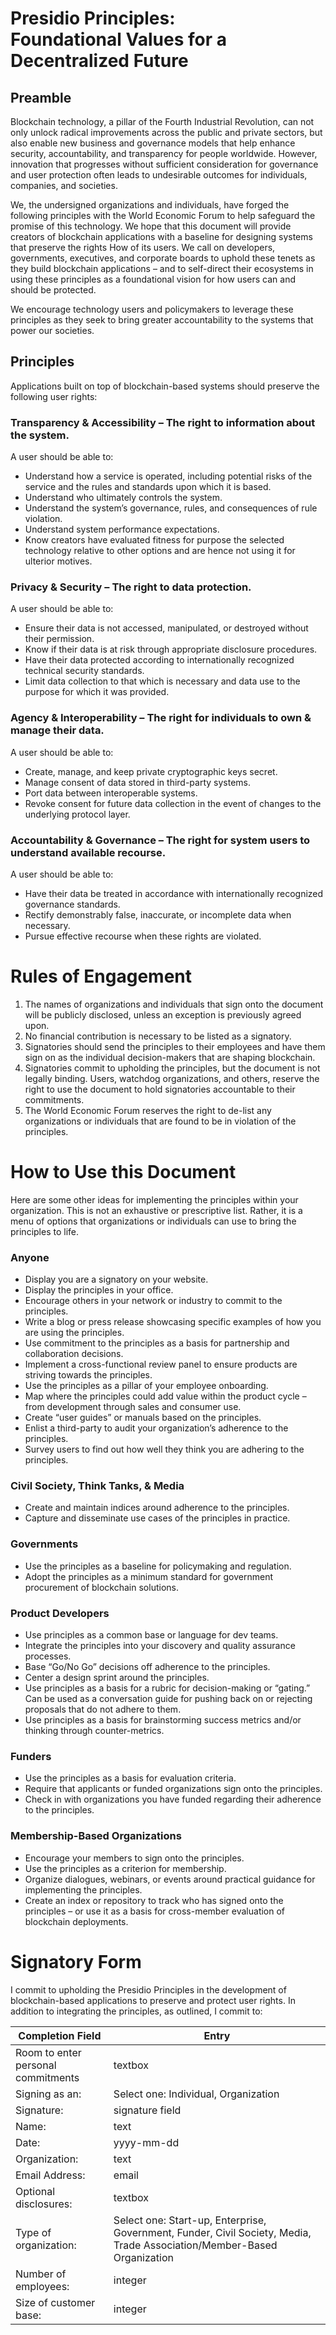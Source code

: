 # Presidio Principles: <br> Foundational Values for a Decentralized Future

## Preamble
Blockchain technology, a pillar of the Fourth Industrial Revolution, can not only unlock radical improvements across the public and private sectors, but also enable new business and governance models that help enhance security, accountability, and transparency for people worldwide. However, innovation that progresses without sufficient consideration for governance and user protection often leads to undesirable outcomes for individuals, companies, and societies. 

We, the undersigned organizations and individuals, have forged the following principles with the World Economic Forum to help safeguard the promise of this technology. We hope that this document will provide creators of blockchain applications with a baseline for designing systems that preserve the rights How of its users.
We call on developers, governments, executives, and corporate boards to uphold these tenets as they build blockchain applications – and to self-direct their ecosystems in using these principles as a foundational vision for how users can and should be protected. 

We encourage technology users and policymakers to leverage these principles as they seek to bring greater accountability to the systems that power our societies.


## Principles
Applications built on top of blockchain-based systems should preserve the following user rights: 

### Transparency & Accessibility – The right to information about the system. 
A user should be able to:
*   Understand how a service is operated, including potential risks of the service and the rules and standards upon which it is based. 
*  Understand who ultimately controls the system.
*  Understand the system’s governance, rules, and consequences of rule violation.
*  Understand system performance expectations.
*  Know creators have evaluated fitness for purpose the selected technology relative to other options and are hence not using it for ulterior motives. 

### Privacy & Security – The right to data protection. 
A user should be able to:
*  Ensure their data is not accessed, manipulated, or destroyed without their permission.
*  Know if their data is at risk through appropriate disclosure procedures.
*  Have their data protected according to internationally recognized technical security standards. 
*  Limit data collection to that which is necessary and data use to the purpose for which it was provided.

### Agency & Interoperability – The right for individuals to own & manage their data.
A user should be able to:
*  Create, manage, and keep private cryptographic keys secret.
*  Manage consent of data stored in third-party systems.
*  Port data between interoperable systems.
*  Revoke consent for future data collection in the event of changes to the underlying protocol layer. 

### Accountability & Governance – The right for system users to understand available recourse.
A user should be able to:
*  Have their data be treated in accordance with internationally recognized governance standards.
*  Rectify demonstrably false, inaccurate, or incomplete data when necessary.
*  Pursue effective recourse when these rights are violated.
 

# Rules of Engagement

1.  The names of organizations and individuals that sign onto the document will be publicly disclosed, unless an exception is previously agreed upon. 
1.  No financial contribution is necessary to be listed as a signatory. 
1.  Signatories should send the principles to their employees and have them sign on as the individual decision-makers that are shaping blockchain.
1.  Signatories commit to upholding the principles, but the document is not legally binding. Users, watchdog organizations, and others, reserve the right to use the document to hold signatories accountable to their commitments.
1.  The World Economic Forum reserves the right to de-list any organizations or individuals that are found to be in violation of the principles. 


# How to Use this Document
 Here are some other ideas for implementing the principles within your organization. This is not an exhaustive or prescriptive list. Rather, it is a menu of options that organizations or individuals can use to bring the principles to life. 

### Anyone
*  Display you are a signatory on your website.
*  Display the principles in your office.
*  Encourage others in your network or industry to commit to the principles.
*  Write a blog or press release showcasing specific examples of how you are using the principles.
*  Use commitment to the principles as a basis for partnership and collaboration decisions.
*  Implement a cross-functional review panel to ensure products are striving towards the principles.
*  Use the principles as a pillar of your employee onboarding.
*  Map where the principles could add value within the product cycle – from development through sales and consumer use.
*  Create “user guides” or manuals based on the principles.
*  Enlist a third-party to audit your organization’s adherence to the principles.
*  Survey users to find out how well they think you are adhering to the principles. 

### Civil Society, Think Tanks, & Media
*  Create and maintain indices around adherence to the principles.
*  Capture and disseminate use cases of the principles in practice.

### Governments
*  Use the principles as a baseline for policymaking and regulation.
*  Adopt the principles as a minimum standard for government procurement of blockchain solutions.

### Product Developers
*  Use principles as a common base or language for dev teams.
*  Integrate the principles into your discovery and quality assurance processes.
*  Base “Go/No Go” decisions off adherence to the principles.
*  Center a design sprint around the principles.
*  Use principles as a basis for a rubric for decision-making or “gating.” Can be used as a conversation guide for pushing back on or rejecting proposals that do not adhere to them. 
*  Use principles as a basis for brainstorming success metrics and/or thinking through counter-metrics.

### Funders
*  Use the principles as a basis for evaluation criteria.
*  Require that applicants or funded organizations sign onto the principles.
*  Check in with organizations you have funded regarding their adherence to the principles. 

### Membership-Based Organizations 
*  Encourage your members to sign onto the principles.
*  Use the principles as a criterion for membership.
*  Organize dialogues, webinars, or events around practical guidance for implementing the principles.
*  Create an index or repository to track who has signed onto the principles – or use it as a basis for cross-member evaluation of blockchain deployments.


# Signatory Form
 I commit to upholding the Presidio Principles in the development of blockchain-based applications to preserve and protect user rights.
In addition to integrating the principles, as outlined, I commit to:

| Completion Field | Entry |
| ----- | ----- |
| Room to enter personal commitments | textbox |
| Signing as an: | Select one: Individual, Organization |
| Signature: | signature field |
| Name: | text |
| Date: | yyyy-mm-dd |
| Organization: | text |
| Email Address: | email |
| Optional disclosures: | textbox |
| Type of organization: | Select one: Start-up, Enterprise, Government, Funder, Civil Society, Media, Trade Association/Member-Based Organization
| Number of employees: | integer |
| Size of customer base: | integer |
 

